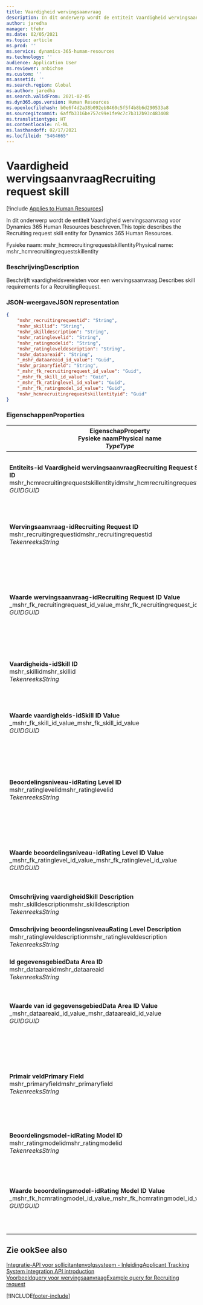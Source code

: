 ```yaml
---
title: Vaardigheid wervingsaanvraag
description: In dit onderwerp wordt de entiteit Vaardigheid wervingsaanvraag voor Dynamics 365 Human Resources beschreven.
author: jaredha
manager: tfehr
ms.date: 02/05/2021
ms.topic: article
ms.prod: ''
ms.service: dynamics-365-human-resources
ms.technology: ''
audience: Application User
ms.reviewer: anbichse
ms.custom: ''
ms.assetid: ''
ms.search.region: Global
ms.author: jaredha
ms.search.validFrom: 2021-02-05
ms.dyn365.ops.version: Human Resources
ms.openlocfilehash: b0e6f4d2a38b092eb8460c5f5f4b8b6d290533a8
ms.sourcegitcommit: 6affb3316be757c99e1fe9c7c7b312b93c483408
ms.translationtype: HT
ms.contentlocale: nl-NL
ms.lasthandoff: 02/17/2021
ms.locfileid: "5464665"
---
```

# <a name="recruiting-request-skill"></a><span data-ttu-id="ac75a-103">Vaardigheid wervingsaanvraag</span><span class="sxs-lookup"><span data-stu-id="ac75a-103">Recruiting request skill</span></span>

[!include [Applies to Human Resources](../includes/applies-to-hr.md)]

<span data-ttu-id="ac75a-104">In dit onderwerp wordt de entiteit Vaardigheid wervingsaanvraag voor Dynamics 365 Human Resources beschreven.</span><span class="sxs-lookup"><span data-stu-id="ac75a-104">This topic describes the Recruiting request skill entity for Dynamics 365 Human Resources.</span></span>

<span data-ttu-id="ac75a-105">Fysieke naam: mshr_hcmrecruitingrequestskillentity</span><span class="sxs-lookup"><span data-stu-id="ac75a-105">Physical name: mshr_hcmrecruitingrequestskillentity</span></span>

### <a name="description"></a><span data-ttu-id="ac75a-106">Beschrijving</span><span class="sxs-lookup"><span data-stu-id="ac75a-106">Description</span></span>

<span data-ttu-id="ac75a-107">Beschrijft vaardigheidsvereisten voor een wervingsaanvraag.</span><span class="sxs-lookup"><span data-stu-id="ac75a-107">Describes skill requirements for a RecruitingRequest.</span></span>

### <a name="json-representation"></a><span data-ttu-id="ac75a-108">JSON-weergave</span><span class="sxs-lookup"><span data-stu-id="ac75a-108">JSON representation</span></span>

```json
{
    "mshr_recruitingrequestid": "String",
    "mshr_skillid": "String",
    "mshr_skilldescription": "String",
    "mshr_ratinglevelid": "String",
    "mshr_ratingmodelid": "String",
    "mshr_ratingleveldescription": "String",
    "mshr_dataareaid": "String",
    "_mshr_dataareaid_id_value": "Guid",
    "mshr_primaryfield": "String",
    "_mshr_fk_recruitingrequest_id_value": "Guid",
    "_mshr_fk_skill_id_value": "Guid",
    "_mshr_fk_ratinglevel_id_value": "Guid",
    "_mshr_fk_ratingmodel_id_value": "Guid",
    "mshr_hcmrecruitingrequestskillentityid": "Guid"
}
```

### <a name="properties"></a><span data-ttu-id="ac75a-109">Eigenschappen</span><span class="sxs-lookup"><span data-stu-id="ac75a-109">Properties</span></span>

| <span data-ttu-id="ac75a-110">Eigenschap</span><span class="sxs-lookup"><span data-stu-id="ac75a-110">Property</span></span><br><span data-ttu-id="ac75a-111">**Fysieke naam**</span><span class="sxs-lookup"><span data-stu-id="ac75a-111">**Physical name**</span></span><br><span data-ttu-id="ac75a-112">**_Type_**</span><span class="sxs-lookup"><span data-stu-id="ac75a-112">**_Type_**</span></span> | <span data-ttu-id="ac75a-113">Gebruiken</span><span class="sxs-lookup"><span data-stu-id="ac75a-113">Use</span></span> | <span data-ttu-id="ac75a-114">Beschrijving</span><span class="sxs-lookup"><span data-stu-id="ac75a-114">Description</span></span> |
| --- | --- | --- |
| <span data-ttu-id="ac75a-115">**Entiteits-id Vaardigheid wervingsaanvraag**</span><span class="sxs-lookup"><span data-stu-id="ac75a-115">**Recruiting Request Skill Entity ID**</span></span><br><span data-ttu-id="ac75a-116">mshr_hcmrecruitingrequestskillentityid</span><span class="sxs-lookup"><span data-stu-id="ac75a-116">mshr_hcmrecruitingrequestskillentityid</span></span><br><span data-ttu-id="ac75a-117">*GUID*</span><span class="sxs-lookup"><span data-stu-id="ac75a-117">*GUID*</span></span> | <span data-ttu-id="ac75a-118">Alleen-lezen</span><span class="sxs-lookup"><span data-stu-id="ac75a-118">Read-only</span></span><br><span data-ttu-id="ac75a-119">Vereist</span><span class="sxs-lookup"><span data-stu-id="ac75a-119">Required</span></span> | <span data-ttu-id="ac75a-120">Unieke, door het systeem gegenereerde id voor de record **Vaardigheid wervingsaanvraag**.</span><span class="sxs-lookup"><span data-stu-id="ac75a-120">System-generated unique identifier for the **Recruiting Request Skill** record.</span></span> |
| <span data-ttu-id="ac75a-121">**Wervingsaanvraag-id**</span><span class="sxs-lookup"><span data-stu-id="ac75a-121">**Recruiting Request ID**</span></span><br><span data-ttu-id="ac75a-122">mshr_recruitingrequestid</span><span class="sxs-lookup"><span data-stu-id="ac75a-122">mshr_recruitingrequestid</span></span><br><span data-ttu-id="ac75a-123">*Tekenreeks*</span><span class="sxs-lookup"><span data-stu-id="ac75a-123">*String*</span></span> | <span data-ttu-id="ac75a-124">Eenmaal schrijven</span><span class="sxs-lookup"><span data-stu-id="ac75a-124">Write-once</span></span><br><span data-ttu-id="ac75a-125">Vereist</span><span class="sxs-lookup"><span data-stu-id="ac75a-125">Required</span></span> | <span data-ttu-id="ac75a-126">De door de gebruiker leesbare unieke id van de gekoppelde wervingsaanvraag.</span><span class="sxs-lookup"><span data-stu-id="ac75a-126">The user-readable unique identifier of the associated recruiting request.</span></span> |
| <span data-ttu-id="ac75a-127">**Waarde wervingsaanvraag-id**</span><span class="sxs-lookup"><span data-stu-id="ac75a-127">**Recruiting Request ID Value**</span></span><br><span data-ttu-id="ac75a-128">_mshr_fk_recruitingrequest_id_value</span><span class="sxs-lookup"><span data-stu-id="ac75a-128">_mshr_fk_recruitingrequest_id_value</span></span><br><span data-ttu-id="ac75a-129">*GUID*</span><span class="sxs-lookup"><span data-stu-id="ac75a-129">*GUID*</span></span> | <span data-ttu-id="ac75a-130">Alleen-lezen</span><span class="sxs-lookup"><span data-stu-id="ac75a-130">Read-only</span></span><br><span data-ttu-id="ac75a-131">Vereist</span><span class="sxs-lookup"><span data-stu-id="ac75a-131">Required</span></span><br> <span data-ttu-id="ac75a-132">Refererende sleutel: mshr_hcmrecruitingrequestentityid van mshr_hcmrecruitingrequestentity entiteit</span><span class="sxs-lookup"><span data-stu-id="ac75a-132">Foreign key: mshr_hcmrecruitingrequestentityid of mshr_hcmrecruitingrequestentity entity</span></span> | <span data-ttu-id="ac75a-133">De door het systeem gegenereerde unieke id van de gekoppelde wervingsaanvraag.</span><span class="sxs-lookup"><span data-stu-id="ac75a-133">System-generated unique identifier of the associated recruiting request.</span></span> |
| <span data-ttu-id="ac75a-134">**Vaardigheids-id**</span><span class="sxs-lookup"><span data-stu-id="ac75a-134">**Skill ID**</span></span><br><span data-ttu-id="ac75a-135">mshr_skillid</span><span class="sxs-lookup"><span data-stu-id="ac75a-135">mshr_skillid</span></span><br><span data-ttu-id="ac75a-136">*Tekenreeks*</span><span class="sxs-lookup"><span data-stu-id="ac75a-136">*String*</span></span><br> | <span data-ttu-id="ac75a-137">Eenmaal schrijven</span><span class="sxs-lookup"><span data-stu-id="ac75a-137">Write-once</span></span><br><span data-ttu-id="ac75a-138">Vereist</span><span class="sxs-lookup"><span data-stu-id="ac75a-138">Required</span></span> | <span data-ttu-id="ac75a-139">De door de gebruiker leesbare unieke id van de vereiste vaardigheid.</span><span class="sxs-lookup"><span data-stu-id="ac75a-139">The user-readable unique identifier of the required skill.</span></span> |
| <span data-ttu-id="ac75a-140">**Waarde vaardigheids-id**</span><span class="sxs-lookup"><span data-stu-id="ac75a-140">**Skill ID Value**</span></span><br><span data-ttu-id="ac75a-141">_mshr_fk_skill_id_value</span><span class="sxs-lookup"><span data-stu-id="ac75a-141">_mshr_fk_skill_id_value</span></span><br><span data-ttu-id="ac75a-142">*GUID*</span><span class="sxs-lookup"><span data-stu-id="ac75a-142">*GUID*</span></span> | <span data-ttu-id="ac75a-143">Alleen-lezen</span><span class="sxs-lookup"><span data-stu-id="ac75a-143">Read-only</span></span><br><span data-ttu-id="ac75a-144">Vereist</span><span class="sxs-lookup"><span data-stu-id="ac75a-144">Required</span></span><br><span data-ttu-id="ac75a-145">Refererende sleutel: mshr_hcmskillentityid van mshr_hcmskillentity entiteit</span><span class="sxs-lookup"><span data-stu-id="ac75a-145">Foreign key: mshr_hcmskillentityid of mshr_hcmskillentity entity</span></span> | <span data-ttu-id="ac75a-146">Unieke door het systeem gegenereerde id van de vereiste vaardigheid.</span><span class="sxs-lookup"><span data-stu-id="ac75a-146">System-generated unique identifier of the required skill.</span></span> |
| <span data-ttu-id="ac75a-147">**Beoordelingsniveau-id**</span><span class="sxs-lookup"><span data-stu-id="ac75a-147">**Rating Level ID**</span></span><br><span data-ttu-id="ac75a-148">mshr_ratinglevelid</span><span class="sxs-lookup"><span data-stu-id="ac75a-148">mshr_ratinglevelid</span></span><br><span data-ttu-id="ac75a-149">*Tekenreeks*</span><span class="sxs-lookup"><span data-stu-id="ac75a-149">*String*</span></span> | <span data-ttu-id="ac75a-150">Eenmaal schrijven</span><span class="sxs-lookup"><span data-stu-id="ac75a-150">Write-once</span></span><br><span data-ttu-id="ac75a-151">Optioneel</span><span class="sxs-lookup"><span data-stu-id="ac75a-151">Optional</span></span> | <span data-ttu-id="ac75a-152">De vereiste waarde voor het vaardigheidsniveau dat voor de functie is geselecteerd, op basis van het beoordelingsmodel dat aan de vaardigheid is toegewezen.</span><span class="sxs-lookup"><span data-stu-id="ac75a-152">The required skill level value selected for the job, based on the rating model assigned to the skill.</span></span> |
| <span data-ttu-id="ac75a-153">**Waarde beoordelingsniveau-id**</span><span class="sxs-lookup"><span data-stu-id="ac75a-153">**Rating Level ID Value**</span></span><br><span data-ttu-id="ac75a-154">_mshr_fk_ratinglevel_id_value</span><span class="sxs-lookup"><span data-stu-id="ac75a-154">_mshr_fk_ratinglevel_id_value</span></span><br><span data-ttu-id="ac75a-155">*GUID*</span><span class="sxs-lookup"><span data-stu-id="ac75a-155">*GUID*</span></span> | <span data-ttu-id="ac75a-156">Alleen-lezen</span><span class="sxs-lookup"><span data-stu-id="ac75a-156">Read-only</span></span><br><span data-ttu-id="ac75a-157">Optioneel</span><span class="sxs-lookup"><span data-stu-id="ac75a-157">Optional</span></span><br><span data-ttu-id="ac75a-158">Refererende sleutel: mshr_hcmratinglevelentityid van mshr_hcmratinglevelentity entiteit</span><span class="sxs-lookup"><span data-stu-id="ac75a-158">Foreign key: mshr_hcmratinglevelentityid of mshr_hcmratinglevelentity entity</span></span> | <span data-ttu-id="ac75a-159">Door het systeem gegenereerde unieke id voor het niveau.</span><span class="sxs-lookup"><span data-stu-id="ac75a-159">System-generated unique identifier for the level.</span></span> |
| <span data-ttu-id="ac75a-160">**Omschrijving vaardigheid**</span><span class="sxs-lookup"><span data-stu-id="ac75a-160">**Skill Description**</span></span><br><span data-ttu-id="ac75a-161">mshr_skilldescription</span><span class="sxs-lookup"><span data-stu-id="ac75a-161">mshr_skilldescription</span></span><br><span data-ttu-id="ac75a-162">*Tekenreeks*</span><span class="sxs-lookup"><span data-stu-id="ac75a-162">*String*</span></span> | <span data-ttu-id="ac75a-163">Alleen-lezen</span><span class="sxs-lookup"><span data-stu-id="ac75a-163">Read-only</span></span><br><span data-ttu-id="ac75a-164">Vereist</span><span class="sxs-lookup"><span data-stu-id="ac75a-164">Required</span></span> | <span data-ttu-id="ac75a-165">De omschrijving van de vaardigheid.</span><span class="sxs-lookup"><span data-stu-id="ac75a-165">The skill description.</span></span> |
| <span data-ttu-id="ac75a-166">**Omschrijving beoordelingsniveau**</span><span class="sxs-lookup"><span data-stu-id="ac75a-166">**Rating Level Description**</span></span><br><span data-ttu-id="ac75a-167">mshr_ratingleveldescription</span><span class="sxs-lookup"><span data-stu-id="ac75a-167">mshr_ratingleveldescription</span></span><br><span data-ttu-id="ac75a-168">*Tekenreeks*</span><span class="sxs-lookup"><span data-stu-id="ac75a-168">*String*</span></span> | <span data-ttu-id="ac75a-169">Alleen-lezen</span><span class="sxs-lookup"><span data-stu-id="ac75a-169">Read-only</span></span><br><span data-ttu-id="ac75a-170">Optioneel</span><span class="sxs-lookup"><span data-stu-id="ac75a-170">Optional</span></span> | <span data-ttu-id="ac75a-171">De omschrijving van de geselecteerde vaardigheidsniveau.</span><span class="sxs-lookup"><span data-stu-id="ac75a-171">The description of the selected skill level.</span></span> |
| <span data-ttu-id="ac75a-172">**Id gegevensgebied**</span><span class="sxs-lookup"><span data-stu-id="ac75a-172">**Data Area ID**</span></span><br><span data-ttu-id="ac75a-173">mshr_dataareaid</span><span class="sxs-lookup"><span data-stu-id="ac75a-173">mshr_dataareaid</span></span><br><span data-ttu-id="ac75a-174">*Tekenreeks*</span><span class="sxs-lookup"><span data-stu-id="ac75a-174">*String*</span></span> | <span data-ttu-id="ac75a-175">Lezen/schrijven</span><span class="sxs-lookup"><span data-stu-id="ac75a-175">Read/write</span></span><br><span data-ttu-id="ac75a-176">Optioneel</span><span class="sxs-lookup"><span data-stu-id="ac75a-176">Optional</span></span> | <span data-ttu-id="ac75a-177">Geeft de rechtspersoon (bedrijf) op.</span><span class="sxs-lookup"><span data-stu-id="ac75a-177">Specifies the legal entity (company).</span></span> |
| <span data-ttu-id="ac75a-178">**Waarde van id gegevensgebied**</span><span class="sxs-lookup"><span data-stu-id="ac75a-178">**Data Area ID Value**</span></span><br><span data-ttu-id="ac75a-179">_mshr_dataareaid_id_value</span><span class="sxs-lookup"><span data-stu-id="ac75a-179">_mshr_dataareaid_id_value</span></span><br><span data-ttu-id="ac75a-180">*GUID*</span><span class="sxs-lookup"><span data-stu-id="ac75a-180">*GUID*</span></span> | <span data-ttu-id="ac75a-181">Alleen-lezen</span><span class="sxs-lookup"><span data-stu-id="ac75a-181">Read-only</span></span><br><span data-ttu-id="ac75a-182">Optioneel</span><span class="sxs-lookup"><span data-stu-id="ac75a-182">Optional</span></span><br><span data-ttu-id="ac75a-183">Refererende sleutel: cdm_companyid van cdm_company entiteit</span><span class="sxs-lookup"><span data-stu-id="ac75a-183">Foreign key: cdm_companyid of cdm_company entity</span></span> | <span data-ttu-id="ac75a-184">Door het systeem gegenereerde GUID-waarde die de rechtspersoon (het bedrijf) identificeert.</span><span class="sxs-lookup"><span data-stu-id="ac75a-184">System-generated GUID value identifying the legal entity (company).</span></span> |
| <span data-ttu-id="ac75a-185">**Primair veld**</span><span class="sxs-lookup"><span data-stu-id="ac75a-185">**Primary Field**</span></span><br><span data-ttu-id="ac75a-186">mshr_primaryfield</span><span class="sxs-lookup"><span data-stu-id="ac75a-186">mshr_primaryfield</span></span><br><span data-ttu-id="ac75a-187">*Tekenreeks*</span><span class="sxs-lookup"><span data-stu-id="ac75a-187">*String*</span></span> | <span data-ttu-id="ac75a-188">Alleen-lezen</span><span class="sxs-lookup"><span data-stu-id="ac75a-188">Read-only</span></span><br><span data-ttu-id="ac75a-189">Vereist</span><span class="sxs-lookup"><span data-stu-id="ac75a-189">Required</span></span> | <span data-ttu-id="ac75a-190">Samenvoeging van de waarde en vaardigheids-id van de wervingsaanvraag als een andere methode om een record een unieke id te geven.</span><span class="sxs-lookup"><span data-stu-id="ac75a-190">Concatenation of Recruiting Request value and Skill ID as another method to uniquely identify the record.</span></span> |
| <span data-ttu-id="ac75a-191">**Beoordelingsmodel-id**</span><span class="sxs-lookup"><span data-stu-id="ac75a-191">**Rating Model ID**</span></span><br><span data-ttu-id="ac75a-192">mshr_ratingmodelid</span><span class="sxs-lookup"><span data-stu-id="ac75a-192">mshr_ratingmodelid</span></span><br><span data-ttu-id="ac75a-193">*Tekenreeks*</span><span class="sxs-lookup"><span data-stu-id="ac75a-193">*String*</span></span> | <span data-ttu-id="ac75a-194">Lezen-schrijven</span><span class="sxs-lookup"><span data-stu-id="ac75a-194">Read-write</span></span><br><span data-ttu-id="ac75a-195">Vereist</span><span class="sxs-lookup"><span data-stu-id="ac75a-195">Required</span></span> | <span data-ttu-id="ac75a-196">Het beoordelingsmodel dat wordt gebruikt om de vaardigheid te beoordelen.</span><span class="sxs-lookup"><span data-stu-id="ac75a-196">The rating model used to rate the skill.</span></span> |
| <span data-ttu-id="ac75a-197">**Waarde beoordelingsmodel-id**</span><span class="sxs-lookup"><span data-stu-id="ac75a-197">**Rating Model ID Value**</span></span><br><span data-ttu-id="ac75a-198">_mshr_fk_hcmratingmodel_id_value</span><span class="sxs-lookup"><span data-stu-id="ac75a-198">_mshr_fk_hcmratingmodel_id_value</span></span><br><span data-ttu-id="ac75a-199">*GUID*</span><span class="sxs-lookup"><span data-stu-id="ac75a-199">*GUID*</span></span> | <span data-ttu-id="ac75a-200">Alleen-lezen</span><span class="sxs-lookup"><span data-stu-id="ac75a-200">Read-only</span></span><br><span data-ttu-id="ac75a-201">Vereist</span><span class="sxs-lookup"><span data-stu-id="ac75a-201">Required</span></span><br><span data-ttu-id="ac75a-202">Refererende sleutel: mshr_hcmratingmodelentityid van mshr_hcmratingmodelentity entiteit</span><span class="sxs-lookup"><span data-stu-id="ac75a-202">Foreign key: mshr_hcmratingmodelentityid of mshr_hcmratingmodelentity entity</span></span> | <span data-ttu-id="ac75a-203">Door het systeem gegenereerde unieke id van het beoordelingsmodel dat wordt gebruikt om de vaardigheid te beoordelen.</span><span class="sxs-lookup"><span data-stu-id="ac75a-203">System-generated unique identifier of the rating model used to rate the skill.</span></span> |

## <a name="see-also"></a><span data-ttu-id="ac75a-204">Zie ook</span><span class="sxs-lookup"><span data-stu-id="ac75a-204">See also</span></span>

[<span data-ttu-id="ac75a-205">Integratie-API voor sollicitantenvolgsysteem - Inleiding</span><span class="sxs-lookup"><span data-stu-id="ac75a-205">Applicant Tracking System integration API introduction</span></span>](hr-admin-integration-ats-api-introduction.md)<br>
[<span data-ttu-id="ac75a-206">Voorbeeldquery voor wervingsaanvraag</span><span class="sxs-lookup"><span data-stu-id="ac75a-206">Example query for Recruiting request</span></span>](hr-admin-integration-ats-api-recruiting-request-example-query.md)


[!INCLUDE[footer-include](../includes/footer-banner.md)]